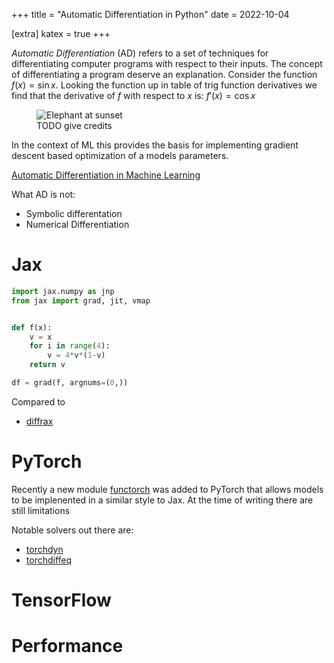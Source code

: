 +++
title = "Automatic Differentiation in Python"
date = 2022-10-04

[extra]
katex = true
+++

*Automatic Differentiation* (AD) refers to a set of techniques for differentiating computer programs with respect to their inputs.
The concept of differentiating a program deserve an explanation.
Consider the function $f(x) = \sin x$. Looking the function up in table of trig function derivatives we find that the derivative of $f$ with respect to $x$ is: $f'(x) = \cos x$

<!-- ![Some image](../diff.png) -->
<figure>
    <img src="../diff.png"
         alt="Elephant at sunset">
    <figcaption>TODO give credits</figcaption>
</figure>


In the context of ML this provides the basis for implementing gradient descent based optimization of a models parameters.

[Automatic Differentiation in Machine Learning](https://arxiv.org/abs/1502.05767)

What AD is not:
* Symbolic differentation
* Numerical Differentiation

# Jax

``` Python
import jax.numpy as jnp
from jax import grad, jit, vmap


def f(x):
    v = x
    for i in range(4):
        v = 4*v*(1-v)
    return v

df = grad(f, argnums=(0,))
```

Compared to 
* [diffrax](https://github.com/patrick-kidger/diffrax)

# PyTorch

Recently a new module [functorch](https://pytorch.org/functorch/stable/#functorch) was added to PyTorch that allows models to be implenented in a similar style to Jax.
At the time of writing there are still limitations

Notable solvers out there are:
* [torchdyn](https://github.com/DiffEqML/torchdyn)
* [torchdiffeq](https://github.com/rtqichen/torchdiffeq)


# TensorFlow

# Performance
